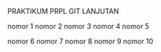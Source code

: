 PRAKTIKUM PRPL GIT LANJUTAN

nomor 1
nomor 2
nomor 3
nomor 4
nomor 5

nomor 6
nomor 7
nomor 8
nomor 9
nomor 10
